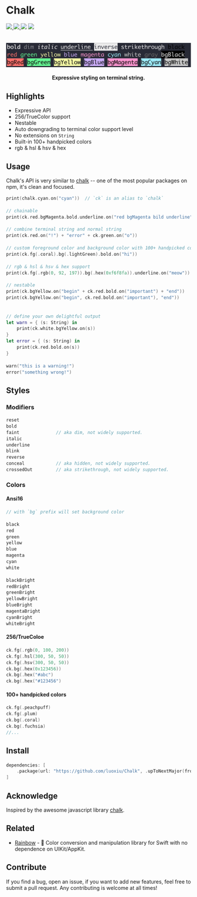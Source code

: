 # Chalk

<div>
<a href="https://travis-ci.org/luoxiu/Chalk">
  <img src="https://travis-ci.org/luoxiu/Chalk.svg?branch=master">
</a>
<a href="https://github.com/luoxiu/Chalk/releases">
  <img src="https://img.shields.io/github/tag/luoxiu/Chalk.svg">
</a>
<img src="https://img.shields.io/badge/platform-iOS%20%7C%20macOS%20%7C%20watchOS%20%7C%20tvOS%20%7C%20Linux-lightgrey.svg">
<img src="https://img.shields.io/github/license/luoxiu/Chalk.svg">
</div>
<br>
<br>
<div align="center">
    <img src="Chalk.jpg">
    <br>
    <br>
    <strong>Expressive styling on terminal string.</strong>
</div>

## Highlights

- Expressive API
- 256/TrueColor support
- Nestable
- Auto downgrading to terminal color support level
- No extensions on `String`
- Built-in 100+ handpicked colors
- rgb & hsl & hsv & hex

## Usage

Chalk's API is very similar to [chalk](https://github.com/chalk/chalk) -- one of the most popular packages on npm, it's clean and focused.


```swift
print(chalk.cyan.on("cyan"))  // `ck` is an alias to `chalk`

// chainable
print(ck.red.bgMagenta.bold.underline.on("red bgMagenta bild underline"))

// combine terminal string and normal string
print(ck.red.on("!") + "error" + ck.green.on("o"))

// custom foreground color and background color with 100+ handpicked colors
print(ck.fg(.coral).bg(.lightGreen).bold.on("hi"))

// rgb & hsl & hsv & hex support
print(ck.fg(.rgb(0, 92, 197)).bg(.hex(0xf6f8fa)).underline.on("meow"))

// nestable
print(ck.bgYellow.on("begin" + ck.red.bold.on("important") + "end"))
print(ck.bgYellow.on("begin", ck.red.bold.on("important"), "end"))


// define your own delightful output
let warn = { (s: String) in
    print(ck.white.bgYellow.on(s))
}
let error = { (s: String) in
    print(ck.red.bold.on(s))
}

warn("this is a warning!")
error("something wrong!")
```

## Styles

### Modifiers

```swift
reset
bold
faint              // aka dim, not widely supported.
italic
underline
blink
reverse
conceal            // aka hidden, not widely supported.
crossedOut         // aka strikethrough, not widely supported.
```

### Colors

#### Ansi16

```swift
// with `bg` prefix will set background color

black
red
green
yellow
blue
magenta
cyan
white

blackBright
redBright
greenBright
yellowBright
blueBright
magentaBright
cyanBright
whiteBright
```

#### 256/TrueColoe

```swift
ck.fg(.rgb(0, 100, 200))
ck.fg(.hsl(300, 50, 50))
ck.fg(.hsv(300, 50, 50))
ck.bg(.hex(0x123456))
ck.bg(.hex("#abc")
ck.bg(.hex("#123456")
```

#### 100+ handpicked colors

```swift
ck.fg(.peachpuff)
ck.fg(.plum)
ck.bg(.coral)
ck.bg(.fuchsia)
//...
```

## Install

```swift
dependencies: [
    .package(url: "https://github.com/luoxiu/Chalk", .upToNextMajor(from: "0.0.1"))
]
```


## Acknowledge

Inspired by the awesome javascript library [chalk](https://github.com/chalk/chalk).

## Related

- [Rainbow](https://github.com/luoxiu/Rainbow) - 🌈 Color conversion and manipulation library for Swift with no dependence on UIKit/AppKit.

## Contribute

If you find a bug, open an issue, if you want to add new features, feel free to submit a pull request. Any contributing is welcome at all times!

